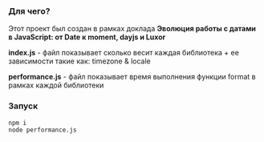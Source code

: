 ### Для чего?

Этот проект был создан в рамках доклада **Эволюция работы с датами в JavaScript: от Date к moment, dayjs и Luxor**

**index.js** - файл показывает сколько весит каждая библиотека + ее зависимости такие как: timezone & locale

**performance.js** - файл показывает время выполнения функции format в рамках каждой библиотеки

### Запуск
```
npm i
node performance.js
```